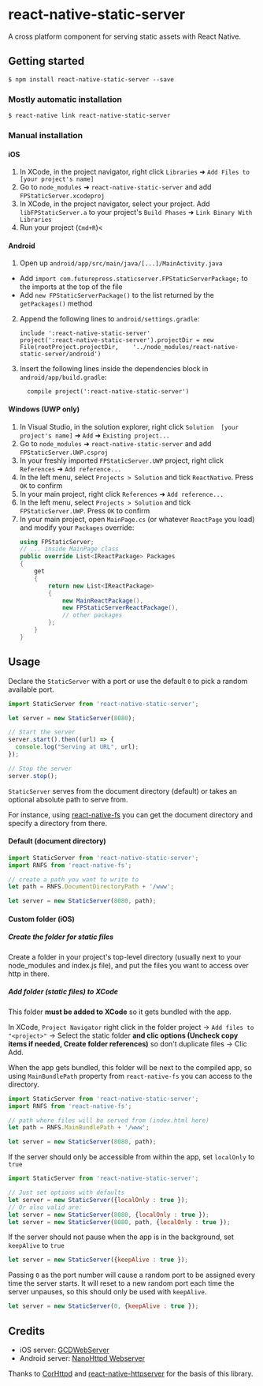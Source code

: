 
# react-native-static-server

A cross platform component for serving static assets with React Native.

## Getting started

`$ npm install react-native-static-server --save`

### Mostly automatic installation

`$ react-native link react-native-static-server`

### Manual installation


#### iOS

1. In XCode, in the project navigator, right click `Libraries` ➜ `Add Files to [your project's name]`
2. Go to `node_modules` ➜ `react-native-static-server` and add `FPStaticServer.xcodeproj`
3. In XCode, in the project navigator, select your project. Add `libFPStaticServer.a` to your project's `Build Phases` ➜ `Link Binary With Libraries`
4. Run your project (`Cmd+R`)<

#### Android

1. Open up `android/app/src/main/java/[...]/MainActivity.java`
  - Add `import com.futurepress.staticserver.FPStaticServerPackage;` to the imports at the top of the file
  - Add `new FPStaticServerPackage()` to the list returned by the `getPackages()` method
2. Append the following lines to `android/settings.gradle`:
  	```
  	include ':react-native-static-server'
  	project(':react-native-static-server').projectDir = new File(rootProject.projectDir, 	'../node_modules/react-native-static-server/android')
  	```
3. Insert the following lines inside the dependencies block in `android/app/build.gradle`:
  	```
      compile project(':react-native-static-server')
  	```

#### Windows (UWP only)

1. In Visual Studio, in the solution explorer, right click `Solution  [your project's name]` ➜ `Add` ➜ `Existing project...`
2. Go to `node_modules` ➜ `react-native-static-server` and add `FPStaticServer.UWP.csproj`
3. In your freshly imported `FPStaticServer.UWP` project, right click `References` ➜ `Add reference...`
4. In the left menu, select `Projects > Solution` and tick `ReactNative`. Press `OK` to confirm
5. In your main project, right click `References` ➜ `Add reference...`
6. In the left menu, select `Projects > Solution` and tick `FPStaticServer.UWP`. Press `OK` to confirm
7. In your main project, open `MainPage.cs` (or whatever `ReactPage` you load) and modify your `Packages` override:
	```csharp
	using FPStaticServer;
	// ... inside MainPage class
	public override List<IReactPackage> Packages
	{
		get
		{
			return new List<IReactPackage>
			{
				new MainReactPackage(),
				new FPStaticServerReactPackage(),
				// other packages
			};
		}
	}
	```

## Usage

Declare the `StaticServer` with a port or use the default `0` to pick a random available port.

```javascript
import StaticServer from 'react-native-static-server';

let server = new StaticServer(8080);

// Start the server
server.start().then((url) => {
  console.log("Serving at URL", url);
});

// Stop the server
server.stop();
```

`StaticServer` serves from the document directory (default) or takes an optional absolute path to serve from.

For instance, using [react-native-fs](https://github.com/johanneslumpe/react-native-fs) you can get the document directory and specify a directory from there.

#### Default (document directory)

```javascript
import StaticServer from 'react-native-static-server';
import RNFS from 'react-native-fs';

// create a path you want to write to
let path = RNFS.DocumentDirectoryPath + '/www';

let server = new StaticServer(8080, path);
```

#### Custom folder (iOS)

##### Create the folder for static files

Create a folder in your project's top-level directory (usually next to your node_modules and index.js file), and put the files you want to access over http in there.

##### Add folder (static files) to XCode

This folder **must be added to XCode** so it gets bundled with the app.

In XCode, `Project Navigator` right click in the folder project → `Add files to "<project>"` → Select the static folder **and clic options (Uncheck copy items if needed, Create folder references)** so don't duplicate files → Clic Add.

When the app gets bundled, this folder will be next to the compiled app, so using `MainBundlePath` property from `react-native-fs` you can access to the directory.

```javascript
import StaticServer from 'react-native-static-server';
import RNFS from 'react-native-fs';

// path where files will be served from (index.html here)
let path = RNFS.MainBundlePath + '/www';

let server = new StaticServer(8080, path);
```

If the server should only be accessible from within the app, set `localOnly` to `true`

```javascript
import StaticServer from 'react-native-static-server';

// Just set options with defaults
let server = new StaticServer({localOnly : true });
// Or also valid are:
let server = new StaticServer(8080, {localOnly : true });
let server = new StaticServer(8080, path, {localOnly : true });

```

If the server should not pause when the app is in the background, set `keepAlive` to `true`

```javascript
let server = new StaticServer({keepAlive : true });
```

Passing `0` as the port number will cause a random port to be assigned every time the server starts.
It will reset to a new random port each time the server unpauses, so this should only be used with `keepAlive`.

```javascript
let server = new StaticServer(0, {keepAlive : true });
```

## Credits

* iOS server: [GCDWebServer](https://github.com/swisspol/GCDWebServer)
* Android server: [NanoHttpd Webserver](https://github.com/NanoHttpd/nanohttpd)

Thanks to [CorHttpd](https://github.com/floatinghotpot/cordova-httpd) and [react-native-httpserver](https://gitlab.com/base.io/react-native-httpserver#README) for the basis of this library.
